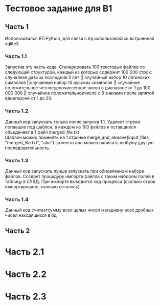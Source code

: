 # Тестовое задание для B1  
## Часть 1  
Использовался ЯП Python, для связи с бд использовалась встроенная sqlite3
### Часть 1.1  
Запустив эту часть кода, Сгенерировать 100 текстовых файлов со следующей структурой, каждый из которых содержит 100 000 строк:  
случайная дата за последние 5 лет || случайный набор 10 латинских символов ||случайный набор 10 русских символов || случайное положительное четноецелочисленное число в диапазоне от 1 до 100 000 000 || случайное положительноечисло с 8 знаками после запятой вдиапазоне от 1 до 20.
### Часть 1.2  
Данный код запускать только после запуска 1.1. Удаляет строки попавшие под шаблон, в каждом из 100 файлов и оставшиеся обьединяет в 1 файл merged_file.txt  
Шаблон можно поменять на 1 строчке merge_and_remove(input_files, "merged_file.txt", "abc") за место abc можно написать любуюу другую последовательность.
### Часть 1.3  
Данный код запускать лучше запускать при обновленном наборе файлов. Создает процедуру импорта файлов с таким набором полей в таблицу в СУБД. При импорте выводится ход процесса (сколько строк импортировано, сколько осталось).  
### Часть 1.4  
Данный код считаетсумму всех целых чисел и медиану всех дробных чисел находящихся в бд
## Часть 2
# Часть 2.1
# Часть 2.2
# Часть 2.3
